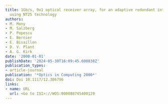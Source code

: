 ```yaml
---
title: 1Gb/s, 9x1 optical receiver array, for an adaptive redundant interconnect system,
  using NT25 technology
authors:
- M. Mony
- M. Salzberg
- P. Popescu
- E. Bernier
- E. Bisaillon
- D. V. Plant
- A. G. Kirk
date: '2000-01-01'
publishDate: '2024-05-30T16:09:45.600838Z'
publication_types:
- article-journal
publication: '*Optics in Computing 2000*'
doi: Doi 10.1117/12.386796
links:
- name: URL
  url: <Go to ISI>://WOS:000088745400129
---
```


